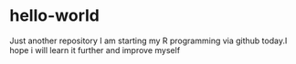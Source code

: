 # hello-world
Just another repository 
I am starting my R programming via github today.I hope i will learn it further and improve myself 
